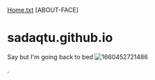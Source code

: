 [Home.txt](https://github.com/sadaqtu/sadaqtu.github.io/files/9595562/Home.txt)
[ABOUT-FACE]
# sadaqtu.github.io
Say but I'm going back to bed
![1660452721486](https://user-images.githubusercontent.com/111323368/190932917-d0ee5138-1da9-4f58-abc2-32bc03d847ba.png)

.
